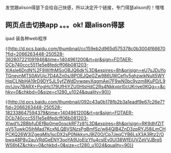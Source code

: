 发觉跟alison得瑟下会给自己快感，所以决定开个链接，专门得瑟alison的！嘿嘿


网页点击切换app 。。。ok! 跟alison得瑟
------

 ipad 装各种web程序



{{http://d.pcs.baidu.com/thumbnail/cc159eb2d965d575378c0b3004f66670?fid=2066263448-250528-362807221091946&time=1404961200&rt=pr&sign=FDTAER-DCb740ccc5511e5e8fedcff06b081203-XlAsle6DrdN%2F8WifhMSoOBJQ6dk%3D&expires=8h&prisign=eU7sJDuYoTGneynMTS0AVUjc7D4AZn0s/8POEJQeGZw986UWCefIy5ghzwikNult5WYHqjCLNbHA19rD9DY5JL5yfZWdDvwqeyXqgmAei7F9wN0bc9vzm8KuPD/L9mrlJoy7BARX+PogHc179UfHiYZU0HIsHdC2Rs4Nkkyprl0cUKrive0KQg==&chkv=0&chkbd=0&size=c1280_u1024&quality=90}}




{{http://d.pcs.baidu.com/thumbnail/092c43a0b178fb2b3a1eadf9e67c26e7?fid=2066263448-250528-182338647594379&time=1404961200&rt=pr&sign=FDTAER-DCb740ccc5511e5e8fedcff06b081203-XIwd%2BBbfuDEfBp0me0osckRF7z8%3D&expires=8h&prisign=RK9dhfZlTqV5TuwkO5ihMad7KcxNLQBVSNzsPgBmfSz/w84QlB4ZnD3zpRYJ58jLmCHPCKQ26W3lZgeqMIs1scDX2sP0NjkkvnJ9lZ0O/Cp7JeqCYB6LsX3A3Rtz2/Obwq48P8v2auVRdGeENY3ooYA9UoElzYfu4cslEy0Ul38WfEiUVZeVVJBrq5WS6t4Z&chkv=0&chkbd=0&size=c1280_u1024&quality=90}}



